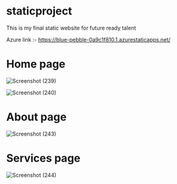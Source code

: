 # staticproject
This is my final static website for future ready talent

Azure link :-  https://blue-pebble-0a9c1f810.1.azurestaticapps.net/

# Home page

![Screenshot (239)](https://user-images.githubusercontent.com/84443116/181767298-c1caf9aa-93da-4645-93ed-708d478dc4c7.png)

![Screenshot (240)](https://user-images.githubusercontent.com/84443116/181767378-f1cf07ed-5098-4fdd-9d87-fabd0f2b76c7.png)

# About page

![Screenshot (243)](https://user-images.githubusercontent.com/84443116/181767497-4ef23090-3581-4852-b1b8-54b9c3c377d9.png)

# Services page

![Screenshot (244)](https://user-images.githubusercontent.com/84443116/181767589-f83041da-a9c9-4cfc-9bb2-beebaf2f715f.png)
